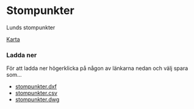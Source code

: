 # Stompunkter
Lunds stompunkter 

[Karta](https://github.com/lundopendata/stompunkter/blob/master/stompunkter.geojson)

### Ladda ner
För att ladda ner högerklicka på någon av länkarna nedan och välj spara som...
 * [stompunkter.dxf](https://raw.githubusercontent.com/lundopendata/stompunkter/master/stompunkter.dxf)
 * [stompunkter.csv](https://raw.githubusercontent.com/lundopendata/stompunkter/master/stompunkter.csv)
 * [stompunkter.dwg](https://raw.githubusercontent.com/lundopendata/stompunkter/master/stompunkter.dwg)
  
 
